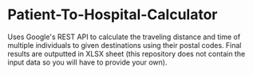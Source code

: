 # Patient-To-Hospital-Calculator
Uses Google's REST API to calculate the traveling distance and time of multiple individuals to given destinations using their postal codes. Final results are outputted in XLSX sheet (this repository does not contain the input data so you will have to provide your own).